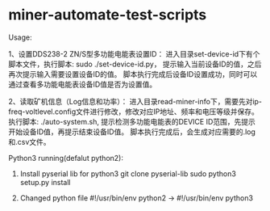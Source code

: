 # miner-automate-test-scripts

Usage:

1、设置DDS238-2 ZN/S型多功能电能表设置ID：
进入目录set-device-id下有个脚本文件，执行脚本: sudo ./set-device-id.py，
提示输入当前设备ID的值，之后再次提示输入需要设置设备ID的值。
脚本执行完成后设备ID设置成功，同时可以通过查看多功能电能表设备ID值是否为设置值。

2、读取矿机信息（Log信息和功率）：
进入目录read-miner-info下，需要先对ip-freq-voltlevel.config文件进行修改，修改对应IP地址、频率和电压等级并保存。
执行脚本: ./auto-system.sh, 提示检测多功能电能表的DEVICE ID范围，先提示开始设备ID值，再提示结束设备ID值。
脚本执行完成后，会生成对应需要的.log和.csv文件。

Python3 running(defalut python2):
1. Install pyserial lib for python3
   git clone pyserial-lib
   sudo python3 setup.py install

2. Changed python file
   #!/usr/bin/env python2 -> #!/usr/bin/env python3

